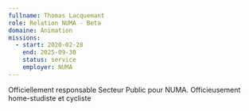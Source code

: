 ```yaml
---
fullname: Thomas Lacquemant
role: Relation NUMA - Beta
domaine: Animation
missions:
  - start: 2020-02-28
    end: 2025-09-30
    status: service
    employer: NUMA
---
```

Officiellement responsable Secteur Public pour NUMA. Officieusement home-studiste et cycliste